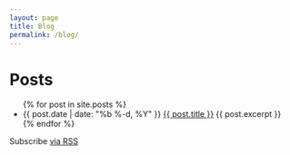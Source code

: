 ```yaml
---
layout: page
title: Blog
permalink: /blog/
---
```


<div class="home">

  <h1>Posts</h1>

  <ul class="posts">
    {% for post in site.posts %}
      <li>
        <span class="post-date">{{ post.date | date: "%b %-d, %Y" }}</span>
        <a class="post-link" href="{{ post.url | prepend: site.baseurl }}">{{ post.title }}</a>
        {{ post.excerpt }}
      </li>
    {% endfor %}
  </ul>

  <p class="rss-subscribe">Subscribe <a href="{{ "/feed.xml" | prepend: site.baseurl }}">via RSS</a></p>

</div>
